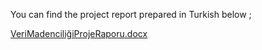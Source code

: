 You can find the project report prepared in Turkish below ;

[VeriMadenciliğiProjeRaporu.docx](https://github.com/user-attachments/files/17309053/VeriMadenciligiProjeRaporu.docx)
